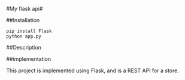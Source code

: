 #My flask api#

##Installation

```
pip install Flask
python app.py
```

##Description


##implementation

This project is implemented using Flask, and is a REST API for a store.

